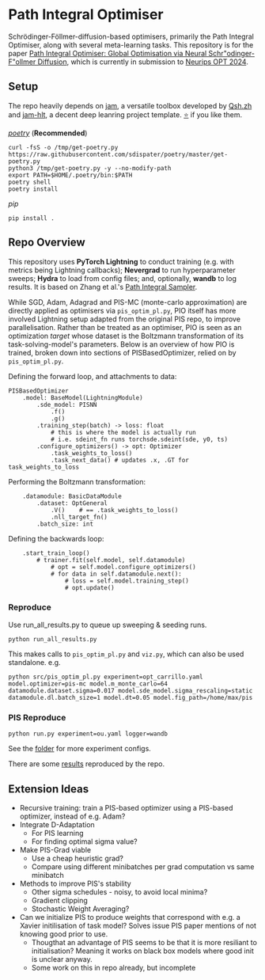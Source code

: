 # Path Integral Optimiser

Schrödinger-Föllmer-diffusion-based optimisers, primarily the Path Integral Optimiser, along with several meta-learning tasks. This repository is for the paper [Path Integral Optimiser: Global Optimisation via Neural Schr\"odinger-F\"ollmer Diffusion](https://github.com/mgm52/Path-Integral-Optimiser/blob/master/OPT_Submission___Path_Integral_Optimiser%20-%20non-anon.pdf), which is currently in submission to [Neurips OPT 2024](https://opt-ml.org/).

## Setup

The repo heavily depends on [jam](https://github.com/qsh-zh/jam), a versatile toolbox developed by [Qsh.zh](https://github.com/qsh-zh) and [jam-hlt](https://github.com/qsh-zh/jam), a decent deep leanring project template. [⭐️](https://github.com/qsh-zh/jam) if you like them.

*[poetry](https://python-poetry.org/)* (**Recommended**)
```shell
curl -fsS -o /tmp/get-poetry.py https://raw.githubusercontent.com/sdispater/poetry/master/get-poetry.py
python3 /tmp/get-poetry.py -y --no-modify-path
export PATH=$HOME/.poetry/bin:$PATH
poetry shell
poetry install
```

*pip*
```shell
pip install .
```


## Repo Overview
This repository uses **PyTorch Lightning** to conduct training (e.g. with metrics being Lightning callbacks); **Nevergrad** to run hyperparameter sweeps; **Hydra** to load from config files; and, optionally, **wandb** to log results. It is based on Zhang et al.'s [Path Integral Sampler](https://arxiv.org/abs/2111.15141).

While SGD, Adam, Adagrad and PIS-MC (monte-carlo approximation) are directly applied as optimisers via `pis_optim_pl.py`, PIO itself has more involved Lightning setup adapted from the original PIS repo, to improve parallelisation. Rather than be treated as an optimiser, PIO is seen as an optimization _target_ whose dataset is the Boltzmann transformation of its task-solving-model's parameters. Below is an overview of how PIO is trained, broken down into sections of PISBasedOptimizer, relied on by `pis_optim_pl.py`.

Defining the forward loop, and attachments to data:
```
PISBasedOptimizer
    .model: BaseModel(LightningModule)
        .sde_model: PISNN
            .f()
            .g()
        .training_step(batch) -> loss: float
            # this is where the model is actually run
            # i.e. sdeint_fn runs torchsde.sdeint(sde, y0, ts)
        .configure_optimizers() -> opt: Optimizer
            .task_weights_to_loss()
            .task_next_data() # updates .x, .GT for task_weights_to_loss
```
Performing the Boltzmann transformation:
```
    .datamodule: BasicDataModule
        .dataset: OptGeneral
            .V()    # == .task_weights_to_loss()
            .nll_target_fn()
        .batch_size: int
```
Defining the backwards loop:
```
    .start_train_loop()
        # trainer.fit(self.model, self.datamodule)
            # opt = self.model.configure_optimizers()
            # for data in self.datamodule.next():
                # loss = self.model.training_step()
                # opt.update()
```

### Reproduce

Use run_all_results.py to queue up sweeping & seeding runs.

```
python run_all_results.py
```

This makes calls to `pis_optim_pl.py` and `viz.py`, which can also be used standalone. e.g.

```
python src/pis_optim_pl.py experiment=opt_carrillo.yaml model.optimizer=pis-mc model.m_monte_carlo=64 datamodule.dataset.sigma=0.017 model.sde_model.sigma_rescaling=static datamodule.dl.batch_size=1 model.dt=0.05 model.fig_path=/home/max/pis
```

### PIS Reproduce

```
python run.py experiment=ou.yaml logger=wandb
```

See the [folder](configs/experiment) for more experiment configs.

There are some [results](https://wandb.ai/qinsheng/pub_pis?workspace=user-qinsheng) reproduced by the repo.



## Extension Ideas
- Recursive training: train a PIS-based optimizer using a PIS-based optimizer, instead of e.g. Adam?
- Integrate D-Adaptation
  - For PIS learning
  - For finding optimal sigma value?
- Make PIS-Grad viable
  - Use a cheap heuristic grad?
  - Compare using different minibatches per grad computation vs same minibatch
- Methods to improve PIS's stability
  - Other sigma schedules - noisy, to avoid local minima?
  - Gradient clipping
  - Stochastic Weight Averaging?
- Can we initialize PIS to produce weights that correspond with e.g. a Xavier initilisation of task model? Solves issue PIS paper mentions of not knowing good prior to use.
  - Thougthat an advantage of PIS seems to be that it is more resiliant to initialisation? Meaning it works on black box models where good init is unclear anyway.
  - Some work on this in repo already, but incomplete
 
